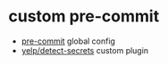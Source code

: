 # custom pre-commit

- [pre-commit](https://pre-commit.com/) global config
- [yelp/detect-secrets](https://github.com/Yelp/detect-secrets) custom plugin